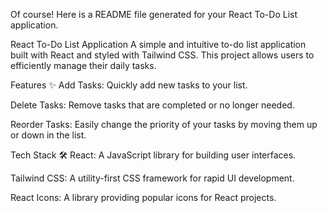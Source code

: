 Of course! Here is a README file generated for your React To-Do List application.

React To-Do List Application
A simple and intuitive to-do list application built with React and styled with Tailwind CSS. This project allows users to efficiently manage their daily tasks.

Features ✨
Add Tasks: Quickly add new tasks to your list.

Delete Tasks: Remove tasks that are completed or no longer needed.

Reorder Tasks: Easily change the priority of your tasks by moving them up or down in the list.

Tech Stack 🛠️
React: A JavaScript library for building user interfaces.

Tailwind CSS: A utility-first CSS framework for rapid UI development.

React Icons: A library providing popular icons for React projects.

